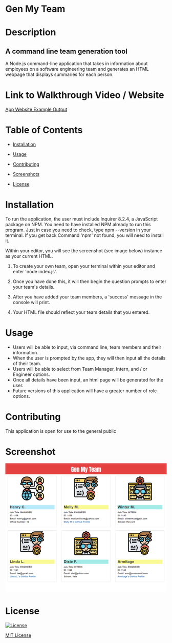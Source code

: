 # Gen My Team

# Description

## A command line team generation tool
 
A Node.js command-line application that takes in information about employees on a software engineering team and generates an HTML webpage that displays summaries for each person. 
 
# Link to Walkthrough Video / Website

[App Website Example Output](https://gen-my-team.netlify.app/)

<!-- https://drive.google.com/file/title -->

# Table of Contents

  * [Installation](#installation)

  * [Usage](#usage)

  * [Contributing](#contributing)

  * [Screenshots](#screenshots)

  * [License](#license)


# Installation

To run the application, the user must include Inquirer 8.2.4, a JavaScript package on NPM. You need to have installed NPM already to run this program. Just in case you need to check, type npm --version in your terminal. If you get back Command 'npm' not found, you will need to install it.  

Within your editor, you will see the screenshot (see image below) instance as your current HTML.    

1. To create your own team, open your terminal within your editor and enter 'node index.js'.    

2. Once you have done this, it will then begin the question prompts to enter your team's details.

3. After you have added your team members, a 'success' message in the console will print.  

4. Your HTML file should reflect your team details that you entered.
 
# Usage

  * Users will be able to input, via command line, team members and their information.
  * When the user is prompted by the app, they will then input all the details of their team.
  * Users will be able to select from Team Manager, Intern, and / or Engineer options.
  * Once all details have been input, an html page will be generated for the user.
  * Future versions of this application will have a greater number of role options.
 
# Contributing

This application is open for use to the general public

# Screenshot

![screenshot one](/assets/images/team_screen1.png "Page Output") 
 
# License

[![License](https://img.shields.io/badge/License-MIT-yellow.svg)](https://opensource.org/licenses/MIT)

[MIT License](LICENSE.md)
